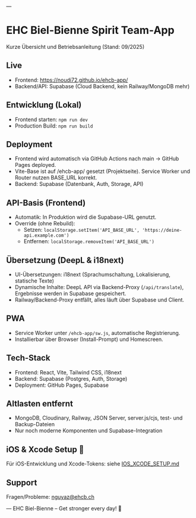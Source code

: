 —

# EHC Biel-Bienne Spirit Team-App

Kurze Übersicht und Betriebsanleitung (Stand: 09/2025)

## Live
- Frontend: https://noudi72.github.io/ehcb-app/
- Backend/API: Supabase (Cloud Backend, kein Railway/MongoDB mehr)

## Entwicklung (Lokal)
- Frontend starten: `npm run dev`
- Production Build: `npm run build`

## Deployment
- Frontend wird automatisch via GitHub Actions nach main → GitHub Pages deployed.
- Vite-Base ist auf /ehcb-app/ gesetzt (Projektseite). Service Worker und Router nutzen BASE_URL korrekt.
- Backend: Supabase (Datenbank, Auth, Storage, API)

## API-Basis (Frontend)
- Automatik: In Produktion wird die Supabase-URL genutzt.
- Override (ohne Rebuild):
	- Setzen: `localStorage.setItem('API_BASE_URL', 'https://deine-api.example.com')`
	- Entfernen: `localStorage.removeItem('API_BASE_URL')`

## Übersetzung (DeepL & i18next)
- UI-Übersetzungen: i18next (Sprachumschaltung, Lokalisierung, statische Texte)
- Dynamische Inhalte: DeepL API via Backend-Proxy (`/api/translate`), Ergebnisse werden in Supabase gespeichert.
- Railway/Backend-Proxy entfällt, alles läuft über Supabase und Client.

## PWA
- Service Worker unter `/ehcb-app/sw.js`, automatische Registrierung.
- Installierbar über Browser (Install-Prompt) und Homescreen.

## Tech-Stack
- Frontend: React, Vite, Tailwind CSS, i18next
- Backend: Supabase (Postgres, Auth, Storage)
- Deployment: GitHub Pages, Supabase

## Altlasten entfernt
- MongoDB, Cloudinary, Railway, JSON Server, server.js/cjs, test- und Backup-Dateien
- Nur noch moderne Komponenten und Supabase-Integration

## iOS & Xcode Setup 🍎
Für iOS-Entwicklung und Xcode-Tokens: siehe [IOS_XCODE_SETUP.md](./IOS_XCODE_SETUP.md)

## Support
Fragen/Probleme: nguyaz@ehcb.ch

—
EHC Biel-Bienne – Get stronger every day! 🏒
